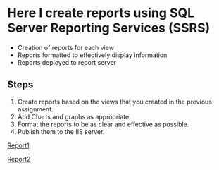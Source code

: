 # Here I create reports using SQL Server Reporting Services (SSRS) 
  * Creation of reports for each view
  * Reports formatted to effectively display information
  * Reports deployed to report server
  
## Steps
1. Create reports based on the views that you created in the previous assignment. 
2. Add Charts and graphs as appropriate. 
3. Format the reports to be as clear and effective as possible. 
4. Publish them to the IIS server.

[Report1](https://docs.google.com/document/d/17JQwcSZpN-MuyFvWxLvwuTi13fFQiO3tR40EsypY4n4/edit?usp=sharing)

[Report2](https://drive.google.com/open?id=1B4cskuFqpOS2p9woBNnaJHZojq6X-xPlQARbZz3_fDo)
